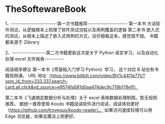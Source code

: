 # TheSoftewareBook

1、-----------------------第一次书籍推荐--------------------
第一本书 大话软件测试，从逻辑根本上梳理了软件测试流程以及用例覆盖的逻辑
第二本书 嵌入式的测试，从根本上描述了嵌入式用例的方式，没仔细看这本。感觉很不错。 书籍都来源于 Zlibrary

2、-----------------第二次书籍更新这次是关于 Python 语言学习，以及自动化处理 excel 文件报表----------

阅读顺序建议
第一本书《零基础入门学习 Python》学习， 这个对应 B 站也有书籍视频课。
URL 地址（https://www.bilibili.com/video/BV1c4411e77t/?spm_id_from=333.337.search-card.all.click&vd_source=e9574fa581d0aa474dec9c719b178e1f）


第二本书《飞速搞定数据分析与处理》关于 excel 表格数据处理制图。暂无视频推荐。
都统一推荐使用 Koodo 书籍阅读软件进行阅读，阅读体验更好（https://github.com/troyeguo/koodo-reader）。
如果访问速度较慢可以用 Edge 浏览器，如果会魔法上网更好。
